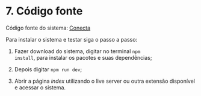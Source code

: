 # 7. Código fonte

Código fonte do sistema:
[Conecta](https://github.com/ICEI-PUC-Minas-PMV-SI/pmv-si-2024-2-pe3-t1-eixo-3-conecta)

Para instalar o sistema e testar siga o passo a passo:

1. Fazer download do sistema, digitar no terminal <code>npm install</code>, para instalar os pacotes e suas dependências;

2. Depois digitar <code>npm run dev</code>;

3. Abrir a página <em>index</em> utilizando o live server ou outra extensão disponível e acessar o sistema.

